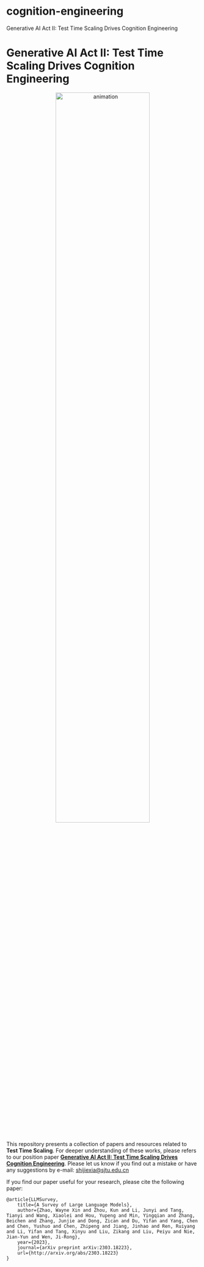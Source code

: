 # cognition-engineering
Generative AI Act II: Test Time Scaling Drives Cognition Engineering


# Generative AI Act II: Test Time Scaling Drives Cognition Engineering

<p align="center">
  <img src="./assets/act2 (1)_00.png" width="70%" alt="animation">
</p>


This repository presents a collection of papers and resources related to **Test Time Scaling**. For deeper understanding of these works, please refers to our position paper [**Generative AI Act II: Test Time Scaling Drives Cognition Engineering**](). Please let us know if you find out a mistake or have any suggestions by e-mail: shijiexia@sjtu.edu.cn

If you find our paper useful for your research, please cite the following paper:
```
@article{LLMSurvey,
    title={A Survey of Large Language Models},
    author={Zhao, Wayne Xin and Zhou, Kun and Li, Junyi and Tang, Tianyi and Wang, Xiaolei and Hou, Yupeng and Min, Yingqian and Zhang, Beichen and Zhang, Junjie and Dong, Zican and Du, Yifan and Yang, Chen and Chen, Yushuo and Chen, Zhipeng and Jiang, Jinhao and Ren, Ruiyang and Li, Yifan and Tang, Xinyu and Liu, Zikang and Liu, Peiyu and Nie, Jian-Yun and Wen, Ji-Rong},
    year={2023},
    journal={arXiv preprint arXiv:2303.18223},
    url={http://arxiv.org/abs/2303.18223}
}
```
